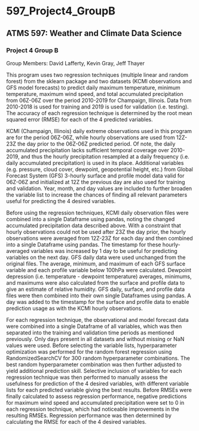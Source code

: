 # 597_Project4_GroupB
## ATMS 597: Weather and Climate Data Science
### Project 4 Group B

Group Members: David Lafferty, Kevin Gray, Jeff Thayer

This program uses two regression techniques (multiple linear and random forest) from the sklearn package and two datasets (KCMI observations and GFS model forecasts) to predict daily maximum temperature, minimum temperature, maximum wind speed, and total accumulated precipitation from 06Z-06Z over the period 2010-2019 for Champaign, Illinois. Data from 2010-2018 is used for training and 2019 is used for validation (i.e. testing). The accuracy of each regression technique is determined by the root mean squared error (RMSE) for each of the 4 predicted variables.

KCMI (Champaign, Illinois) daily extreme observations used in this program are for the period 06Z-06Z, while hourly observations are used from 12Z-23Z the day prior to the 06Z-06Z predicted period. Of note, the daily accumulated precipitation lacks sufficient temporal coverage over 2010-2019, and thus the hourly precipitation resampled at a daily frequency (i.e. daily accumulated precipitation) is used in its place. Additional variables (e.g. pressure, cloud cover, dewpoint, geopotential height, etc.) from Global Forecast System (GFS) 3-hourly surface and profile model data valid for 06Z-06Z and initialized at 12Z the previous day are also used for training and validation. Year, month, and day values are included to further broaden the variable list to increase the chances of finding all relevant parameters useful for predicting the 4 desired variables.

Before using the regression techniques, KCMI daily observation files were combined into a single Dataframe using pandas, noting the changed accumulated precipitation data described above. With a constraint that hourly observations could not be used after 23Z the day prior, the hourly observations were averaged from 12Z-23Z for each day and then combined into a single Dataframe using pandas. The timestamp for these hourly-averaged variables was increased by 1 day to be useful for predicting variables on the next day. GFS daily data were used unchanged from the original files. The average, minimum, and maximum of each GFS surface variable and each profile variable below 100hPa were calculated. Dewpoint depression (i.e. temperature - dewpoint temperature) averages, minimums, and maximums were also calculated from the surface and profile data to give an estimate of relative humidity. GFS daily, surface, and profile data files were then combined into their own single Dataframes using pandas. A day was added to the timestamp for the surface and profile data to enable prediction usage as with the KCMI hourly observations.  

For each regression technique, the observational and model forecast data were combined into a single Dataframe of all variables, which was then separated into the training and validation time periods as mentioned previously. Only days present in all datasets and without missing or NaN values were used. Before selecting the variable lists, hyperparameter optimization was performed for the random forest regression using RandomizedSearchCV for 300 random hyperparameter combinations. The best random hyperparameter combination was then further adjusted to yield additional prediction skill. Selective inclusion of variables for each regression technique was then performed to manually assess the usefulness for prediction of the 4 desired variables, with different variable lists for each predicted variable giving the best results. Before RMSEs were finally calculated to assess regression performance, negative predictions for maximum wind speed and accumulated precipitation were set to 0 in each regression technique, which had noticeable improvements in the resulting RMSEs. Regression performance was then determined by calculating the RMSE for each of the 4 desired variables. 


